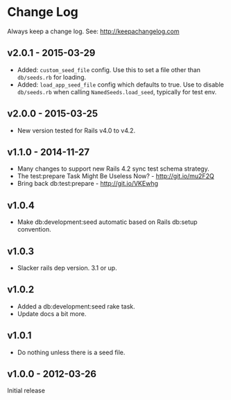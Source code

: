 
# Change Log

Always keep a change log. See: http://keepachangelog.com


## v2.0.1 - 2015-03-29

* Added: `custom_seed_file` config. Use this to set a file other than `db/seeds.rb` for loading.
* Added: `load_app_seed_file` config which defaults to true. Use to disable `db/seeds.rb` when calling `NamedSeeds.load_seed`, typically for test env.


## v2.0.0 - 2015-03-25

* New version tested for Rails v4.0 to v4.2.


## v1.1.0 - 2014-11-27

* Many changes to support new Rails 4.2 sync test schema strategy.
* The test:prepare Task Might Be Useless Now? - http://git.io/mu2F2Q
* Bring back db:test:prepare - http://git.io/VKEwhg


## v1.0.4

* Make db:development:seed automatic based on Rails db:setup convention.


## v1.0.3

* Slacker rails dep version. 3.1 or up.


## v1.0.2

* Added a db:development:seed rake task.
* Update docs a bit more.


## v1.0.1

* Do nothing unless there is a seed file.


## v1.0.0 - 2012-03-26

Initial release
